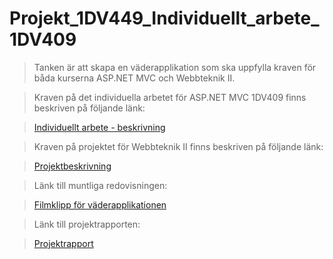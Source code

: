 Projekt_1DV449_Individuellt_arbete_1DV409
=========================================

> Tanken är att skapa en väderapplikation som ska uppfylla kraven för båda kurserna ASP.NET MVC och Webbteknik II. 

> Kraven på det individuella arbetet för ASP.NET MVC 1DV409 finns beskriven på följande länk:

> [Individuellt arbete - beskrivning](https://github.com/1dv409/kursmaterial/raw/master/Laborationsuppgifter/2-1-individuellt-arbete.pdf "VäderApplikation")

> Kraven på projektet för Webbteknik II finns beskriven på följande länk:

> [Projektbeskrivning](https://coursepress.lnu.se/kurs/webbteknik-ii/projektbeskrivning "VäderApplikation")

> Länk till muntliga redovisningen: 

> [Filmklipp för väderapplikationen](https://www.youtube.com/watch?v=a7VIzrGJP48&feature=youtu.be&hd=1 "WeatherApp")

> Länk till projektrapporten: 

> [Projektrapport](Projektrapport.md "projektrapport")

